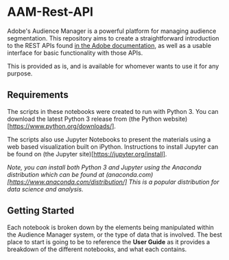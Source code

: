 # AAM-Rest-API

Adobe's Audience Manager is a powerful platform for managing audience segmentation.  This repository aims to create a straightforward introduction to the REST APIs found [in the Adobe documentation](https://docs.adobe.com/content/help/en/audience-manager/user-guide/api-and-sdk-code/rest-apis/rest-api-main.html), as well as a usable interface for basic functionality with those APIs.

This is provided as is, and is available for whomever wants to use it for any purpose.

## Requirements
The scripts in these notebooks were created to run with Python 3.  You can download the latest Python 3 release from (the Python website)[https://www.python.org/downloads/].

The scripts also use Jupyter Notebooks to present the materials using a web based visualization built on iPython.  Instructions to install Jupyter can be found on (the Jupyter site)[https://jupyter.org/install].

*Note, you can install both Python 3 and Jupyter using the Anaconda distribution which can be found at (anaconda.com)[https://www.anaconda.com/distribution/]  This is a popular distribution for data science and analysis.*

## Getting Started
Each notebook is broken down by the elements being manipulated within the Audience Manager system, or the type of data that is involved.  The best place to start is going to be to reference the **User Guide** as it provides a breakdown of the different notebooks, and what each contains.
